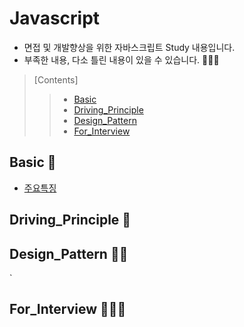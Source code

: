 # Javascript
- 면접 및 개발향상을 위한 자바스크립트 Study 내용입니다.
- 부족한 내용, 다소 틀린 내용이 있을 수 있습니다. 🙇🏻‍♀️
>   [Contents]
>   > - [Basic](https://github.com/ss-won/Javascript#Basic)
>   > - [Driving_Principle](https://github.com/ss-won/Javascript#Driving_Principle)
>   > - [Design_Pattern](https://github.com/ss-won/Javascript#Design_Pattern)
>   > - [For_Interview](https://github.com/ss-won/Javascript#For_Interview)

## Basic 🧠
- [주요특징](https://github.com/ss-won/Javascript/blob/master/Basic/basic.md)

## Driving_Principle 👣

## Design_Pattern ✍🏻
`
## For_Interview 👩🏻‍💻

